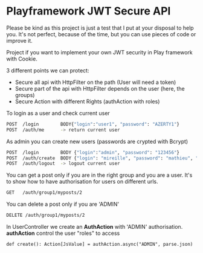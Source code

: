 # Playframework JWT Secure API

Please be kind as this project is just a test that I put at your disposal to help you.
It's not perfect, because of the time, but you can use pieces of code or improve it.

Project if you want to implement your own JWT security in Play framework with Cookie.

3 different points we can protect:
- Secure all api with HttpFilter on the path (User will need a token)
- Secure part of the api with HttpFilter depends on the user (here, the groups)
- Secure Action with different Rights (authAction with roles)

To login as a user and check current user
```bash
POST  /login        BODY{"login":"user1", "password": "AZERTY1"}
POST  /auth/me      -> return current user
```

As admin you can create new users (passwords are crypted with Bcrypt)
```bash
POST  /login        BODY {"login":"admin", "password": "123456"}
POST  /auth/create  BODY {"login": "mireille", "password": "mathieu", "groups": ["group1"], "roles": ["USER"]}
POST  /auth/logout  -> logout current user
```

You can get a post only if you are in the right group and you are a user.
It's to show how to have authorisation for users on different urls.
```bash
GET   /auth/group1/myposts/2
```

You can delete a post only if you are 'ADMIN'
```bash
DELETE /auth/group1/myposts/2
```
In UserController we create an **AuthAction** with 'ADMIN' authorisation.
**authAction** control the user "roles" to access

    def create(): Action[JsValue] = authAction.async("ADMIN", parse.json)
